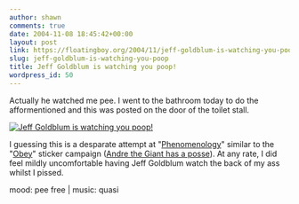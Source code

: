 ```yaml
---
author: shawn
comments: true
date: 2004-11-08 18:45:42+00:00
layout: post
link: https://floatingboy.org/2004/11/jeff-goldblum-is-watching-you-poop/
slug: jeff-goldblum-is-watching-you-poop
title: Jeff Goldblum is watching you poop!
wordpress_id: 50
---
```


Actually he watched me pee. I went to the bathroom today to
do the afformentioned and this was posted on the door of the toilet
stall.

[![Jeff Goldblum is watching you poop!](http://www.jeffgoldblumiswatchingyoupoop.com/pages/images/watchingyou.jpg)](http://www.jeffgoldblumiswatchingyoupoop.com)

I guessing this is a desparate attempt at "[Phenomenology](http://www.phenomenologycenter.org/phenom.htm)"
similar to the "[Obey](http://www.obeygiant.com/propaganda/manifesto.php)" sticker campaign ([Andre the Giant has a posse](http://www.cc.gatech.edu/grads/l/Will.Luo/andre0.gif)). At
any rate, I did feel mildly uncomfortable having Jeff Goldblum watch
the back of my ass whilst I pissed.

mood: pee free | music: quasi
